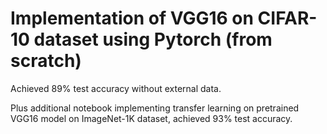 # Implementation of VGG16 on CIFAR-10 dataset using Pytorch (from scratch)
Achieved 89% test accuracy without external data.

Plus additional notebook implementing transfer learning on pretrained VGG16 model on ImageNet-1K dataset, achieved 93% test accuracy.



